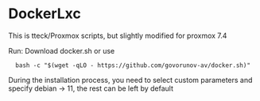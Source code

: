 # DockerLxc
This is tteck/Proxmox scripts, but slightly modified for proxmox 7.4

Run:
  Download docker.sh or use 
  
      bash -c "$(wget -qLO - https://github.com/govorunov-av/docker.sh)"
      
  During the installation process, you need to select custom parameters and specify debian -> 11, the rest can be left by default
